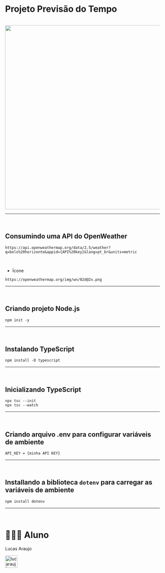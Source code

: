 # Projeto Previsão do Tempo

<br>

<img width="600px" src="https://github.com/lucarauj/Front-end-em-React/blob/main/Front-end%20Din%C3%A2mico/previsao-do-tempo/previsao.png">

<hr>
<br>

## Consumindo uma API do OpenWeather 

```
https://api.openweathermap.org/data/2.5/weather?q=belo%20horizonte&appid={API%20key}&lang=pt_br&units=metric
```

<br>

- Ícone
```
https://openweathermap.org/img/wn/02d@2x.png
```

<hr>
<br>

## Criando projeto Node.js

```
npm init -y
```

<hr>
<br>

## Instalando TypeScript 

```
npm install -D typescript
```

<hr>
<br> 

## Inicializando TypeScript 

```
npx tsc --init
npx tsc --watch
```

<hr>
<br> 

## Criando arquivo .env para configurar variáveis de ambiente

```
API_KEY = {minha API KEY}
```

<hr>
<br> 

## Installando a biblioteca ```dotenv``` para carregar as variáveis de ambiente

```
npm install dotenv
```

<hr>
<br> 

# 👨🏼‍🎓 Aluno

Lucas Araujo

<a href="https://www.linkedin.com/in/lucarauj"><img alt="lucarauj | LinkdeIN" width="40px" src="https://user-images.githubusercontent.com/43545812/144035037-0f415fc7-9f96-4517-a370-ccc6e78a714b.png" /></a>
